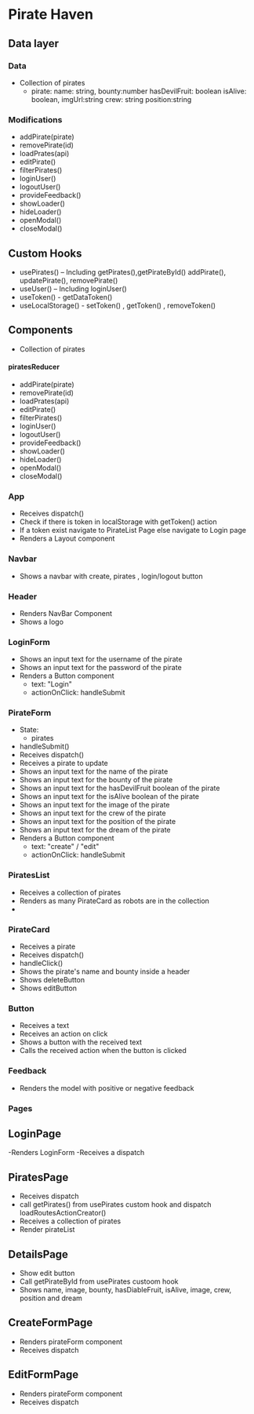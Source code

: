 # Pirate Haven

## Data layer

### Data

- Collection of pirates
  - pirate:
    name:  string,
    bounty:number
    hasDevilFruit: boolean
    isAlive: boolean,
    imgUrl:string
    crew: string
    position:string

### Modifications

- addPirate(pirate)
- removePirate(id)
- loadPrates(api)
- editPirate()
- filterPirates()
- loginUser()
- logoutUser()
- provideFeedback()
- showLoader()
- hideLoader()
- openModal()
- closeModal()


## Custom Hooks

- usePirates() – Including getPirates(),getPirateById() addPirate(), updatePirate(), removePirate()
- useUser() – Including loginUser()
- useToken() - getDataToken()
- useLocalStorage() - setToken() , getToken() , removeToken()


## Components

- Collection of pirates

#### piratesReducer

- addPirate(pirate)
- removePirate(id)
- loadPrates(api)
- editPirate()
- filterPirates()
- loginUser()
- logoutUser()
- provideFeedback()
- showLoader()
- hideLoader()
- openModal()
- closeModal()


### App

- Receives dispatch()
- Check if there is token in localStorage with getToken() action
- If a token exist navigate to PirateList Page else navigate to Login page
- Renders a Layout component

### Navbar

- Shows a navbar with create, pirates , login/logout button

### Header

- Renders NavBar Component
- Shows a logo

### LoginForm

- Shows an input text for the username of the pirate
- Shows an input text for the password of the pirate
- Renders a Button component
  - text: "Login"
  - actionOnClick: handleSubmit

### PirateForm

- State:
  - pirates
- handleSubmit()
- Receives dispatch()
- Receives a pirate to update
- Shows an input text for the name of the pirate
- Shows an input text for the bounty of the pirate
- Shows an input text for the hasDevilFruit boolean of the pirate
- Shows an input text for the isAlive boolean of the pirate
- Shows an input text for the image of the pirate
- Shows an input text for the crew of the pirate
- Shows an input text for the position of the pirate
- Shows an input text for the dream of the pirate
- Renders a Button component
  - text: "create" / "edit"
  - actionOnClick: handleSubmit

### PiratesList

- Receives a collection of pirates
- Renders as many PirateCard as robots are in the collection
- 

### PirateCard

- Receives a pirate
- Receives dispatch()
- handleClick()
- Shows the pirate's name and bounty inside a header
- Shows deleteButton
- Shows editButton

### Button

- Receives a text
- Receives an action on click
- Shows a button with the received text
- Calls the received action when the button is clicked

### Feedback

- Renders the model with positive or negative feedback

### Pages

## LoginPage

-Renders LoginForm
-Receives a dispatch

## PiratesPage

- Receives dispatch
- call getPirates() from usePirates custom hook and dispatch loadRoutesActionCreator()
- Receives a collection of pirates
- Render pirateList

## DetailsPage

- Show edit button
- Call getPirateById from usePirates custoom hook
- Shows name, image, bounty, hasDiableFruit, isAlive, image, crew, position and dream

## CreateFormPage

- Renders pirateForm component
- Receives dispatch

## EditFormPage

- Renders pirateForm component
- Receives dispatch
